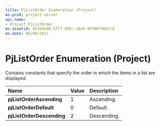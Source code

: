 ```yaml
---
title: PjListOrder Enumeration (Project)
ms.prod: project-server
api_name:
- Project.PjListOrder
ms.assetid: 925b0e86-5f77-995c-18a9-96786f46bfcd
ms.date: 06/08/2017
---
```



# PjListOrder Enumeration (Project)

Contains constants that specify the order in which the items in a list are displayed.



|**Name**|**Value**|**Description**|
|:-----|:-----|:-----|
|**pjListOrderAscending**|1|Ascending.|
|**pjListOrderDefault**|0|Default.|
|**pjListOrderDescending**|2|Descending.|

